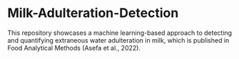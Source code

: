 # Milk-Adulteration-Detection
This repository showcases a machine learning-based approach to detecting and quantifying extraneous water adulteration in milk, which is published in Food Analytical Methods (Asefa et al., 2022).
